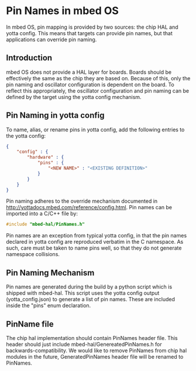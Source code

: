 # Pin Names in mbed OS
In mbed OS, pin mapping is provided by two sources: the chip HAL and yotta config.  This means that targets can provide pin names, but that applications can override pin naming.

## Introduction
mbed OS does not provide a HAL layer for boards.  Boards should be effectively the same as the chip they are based on.  Because of this, only the pin naming and oscillator configuration is dependent on the board.  To reflect this appropriately, the oscillator configuration and pin naming can be defined by the target using the yotta config mechanism.

## Pin Naming in yotta config
To name, alias, or rename pins in yotta config, add the following entries to the yotta config:

```json
{
    "config" : {
        "hardware" : {
            "pins" : {
                "<NEW NAME>" : "<EXISTING DEFINITION>"
            }
        }
    }
}
```

Pin naming adheres to the override mechanism documented in http://yottadocs.mbed.com/reference/config.html. Pin names can be imported into a C/C++ file by:

```C
#include "mbed-hal/PinNames.h"
```

Pin names are an exception from typical yotta config, in that the pin names declared in yotta config are reproduced verbatim in the C namespace.  As such, care must be taken to name pins well, so that they do not generate namespace collisions.

## Pin Naming Mechanism
Pin names are generated during the build by a python script which is shipped with mbed-hal.  This script uses the yotta config output (yotta_config.json) to generate a list of pin names.  These are included inside the "pins" enum declaration.

## PinName file
The chip hal implementation should contain PinNames header file. This header should just include mbed-hal/GenereatedPinNames.h for backwards-compatibility.
We would like to remove PinNames from chip hal modules in the future, GeneratedPinNames header file will be renamed to PinNames.
